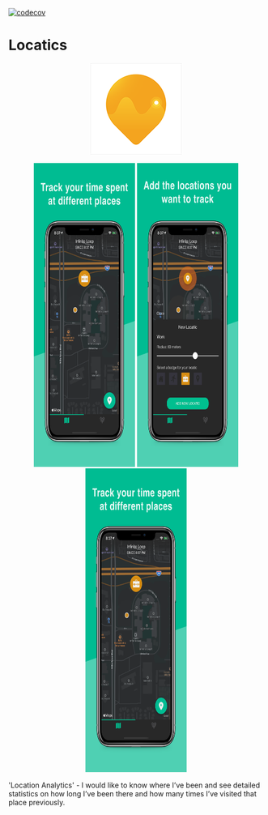 [![codecov](https://codecov.io/gh/LukeSmith16/Locatics/branch/onboarding-feature/graph/badge.svg)](https://codecov.io/gh/LukeSmith16/Locatics)

# Locatics
<p align="center">
  <img src="https://github.com/LukeSmith16/Locatics/blob/pre-release/Icon-60%403x.png">
</p>

<p align="center">
  <img src="https://github.com/LukeSmith16/Locatics/blob/pre-release/xs-03.png" width="200" height="600">
  <img src="https://github.com/LukeSmith16/Locatics/blob/pre-release/1.png" width="200" height="600">
  <img src="https://github.com/LukeSmith16/Locatics/blob/pre-release/xs-03-iOS-1242x2688.png" width="200" height="600">
</p>

'Location Analytics' - I would like to know where I’ve been and see detailed statistics on how long I’ve been there and how many times I’ve visited that place previously. 
